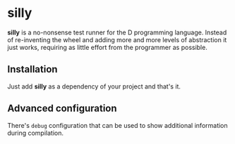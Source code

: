 silly
=====

**silly** is a no-nonsense test runner for the D programming language. Instead of re-inventing the wheel and adding more and more levels of abstraction it just works, requiring as little effort from the programmer as possible.

## Installation

Just add **silly** as a dependency of your project and that's it.

## Advanced configuration

There's `debug` configuration that can be used to show additional information during compilation.
